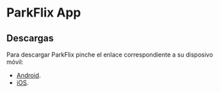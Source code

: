 # ParkFlix App

## Descargas

Para descargar ParkFlix pinche el enlace correspondiente a su disposivo móvil:

- [Android](https://github.com/ParkFlix/parkflix-download/releases/download/latest/parkflix.apk).
- [iOS](https://github.com/ParkFlix/parkflix-download/releases/download/latest/parkflix.apk).

